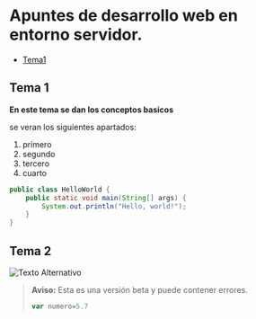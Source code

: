  # Apuntes de desarrollo web en entorno servidor.
 - [Tema1](Tema1/README.md)

 ## Tema 1 
**En este tema se dan los conceptos basicos**

se veran los siguientes apartados:

1. primero
2. segundo
3. tercero
4. cuarto


```java
public class HelloWorld {
    public static void main(String[] args) {
        System.out.println("Hello, world!");
    }
}
```

 ## Tema 2
![Texto Alternativo](https://cdn.ethic.es/wp-content/uploads/2023/03/imagen.jpg)

> **Aviso:** Esta es una versión beta y puede contener errores.
>
> ```javascript
>var numero=5.7
>```


